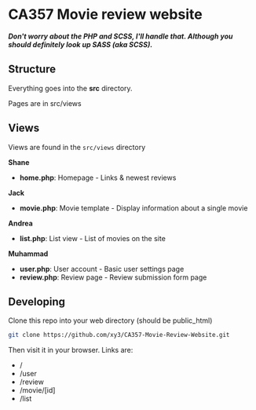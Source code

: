 # CA357 Movie review website

***Don't worry about the PHP and SCSS, I'll handle that. Although you should definitely look up SASS (aka SCSS).***



## Structure

Everything goes into the **src** directory.

Pages are in src/views




## Views

Views are found in the `src/views` directory

**Shane**
- **home.php**: Homepage - Links & newest reviews

**Jack**
- **movie.php**: Movie template - Display information about a single movie

**Andrea**
- **list.php**: List view - List of movies on the site

**Muhammad**
- **user.php**: User account - Basic user settings page
- **review.php**: Review page - Review submission form page



## Developing

Clone this repo into your web directory (should be public_html)

```bash
git clone https://github.com/xy3/CA357-Movie-Review-Website.git
```

Then visit it in your browser.
Links are:
- /
- /user
- /review
- /movie/[id]
- /list
